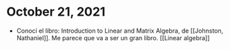 # October 21, 2021

- Conocí el libro: Introduction to Linear and Matrix Algebra, de [[Johnston, Nathaniel]]. Me parece que va a ser un gran libro. [[Linear algebra]]
